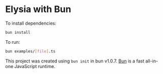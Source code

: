 # Elysia with Bun

To install dependencies:

```bash
bun install
```

To run:

```bash
bun examples/[file].ts
```

This project was created using `bun init` in bun v1.0.7. [Bun](https://bun.sh) is a fast all-in-one JavaScript runtime.
